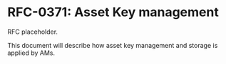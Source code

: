 # RFC-0371: Asset Key management

RFC placeholder.

This document will describe how asset key management and storage is applied by AMs.